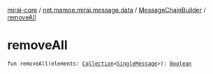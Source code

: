 [mirai-core](../../index.md) / [net.mamoe.mirai.message.data](../index.md) / [MessageChainBuilder](index.md) / [removeAll](./remove-all.md)

# removeAll

`fun removeAll(elements: `[`Collection`](https://kotlinlang.org/api/latest/jvm/stdlib/kotlin.collections/-collection/index.html)`<`[`SingleMessage`](../-single-message/index.md)`>): `[`Boolean`](https://kotlinlang.org/api/latest/jvm/stdlib/kotlin/-boolean/index.html)